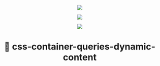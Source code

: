<p align="center">
	<img src="css-struttura-1.png">
</p>
<p align="center">
	<img src="css-struttura-2.png">
</p>
<p align="center">
	<img src="css-struttura-3.png">
</p>

<h1 align="center">👋 css-container-queries-dynamic-content </h1>
